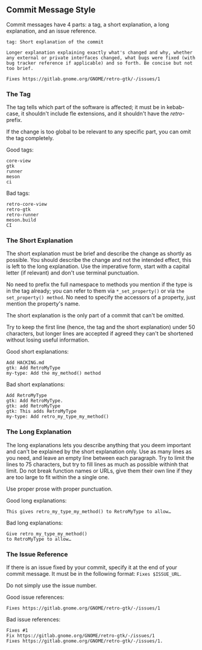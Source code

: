 ## Commit Message Style

Commit messages have 4 parts: a tag, a short explanation, a long explanation,
and an issue reference.

```
tag: Short explanation of the commit

Longer explanation explaining exactly what's changed and why, whether
any external or private interfaces changed, what bugs were fixed (with
bug tracker reference if applicable) and so forth. Be concise but not
too brief.

Fixes https://gitlab.gnome.org/GNOME/retro-gtk/-/issues/1
```

### The Tag

The tag tells which part of the software is affected; it must be in kebab-case,
it shouldn't include fle extensions, and it shouldn't have the *retro-* prefix.

If the change is too global to be relevant to any specific part, you can omit
the tag completely.

Good tags:
```
core-view
gtk
runner
meson
ci
```

Bad tags:
```
retro-core-view
retro-gtk
retro-runner
meson.build
CI
```

### The Short Explanation

The short explanation must be brief and describe the change as shortly as
possible. You should describe the change and not the intended effect, this is
left to the long explanation. Use the imperative form, start with a capital
letter (if relevant) and don't use terminal punctuation.

No need to prefix the full namespace to methods you mention if the type is in
the tag already; you can refer to them via `*_set_property()` or via
`the set_property() method`. No need to specify the accessors of a property,
just mention the property's name.

The short explanation is the only part of a commit that can't be omitted.

Try to keep the first line (hence, the tag and the short explanation) under 50
characters, but longer lines are accepted if agreed they can't be shortened
without losing useful information.

Good short explanations:
```
Add HACKING.md
gtk: Add RetroMyType
my-type: Add the my_method() method
```

Bad short explanations:
```
Add RetroMyType
gtk: Add RetroMyType.
gtk: add RetroMyType
gtk: This adds RetroMyType
my-type: Add retro_my_type_my_method()
```

### The Long Explanation

The long explanations lets you describe anything that you deem important and
can't be explained by the short explanation only. Use as many lines as you need,
and leave an empty line between each paragraph. Try to limit the lines to 75
characters, but try to fill lines as much as possible withinh that limit. Do not
break function names or URLs, give them their own line if they are too large to
fit within the a single one.

Use proper prose with proper punctuation.

Good long explanations:
```
This gives retro_my_type_my_method() to RetroMyType to allow…
```

Bad long explanations:
```
Give retro_my_type_my_method()
to RetroMyType to allow…
```

### The Issue Reference

If there is an issue fixed by your commit, specify it at the end of your commit
message. It must be in the following format: `Fixes $ISSUE_URL`.

Do not simply use the issue number.

Good issue references:
```
Fixes https://gitlab.gnome.org/GNOME/retro-gtk/-/issues/1
```

Bad issue references:
```
Fixes #1
Fix https://gitlab.gnome.org/GNOME/retro-gtk/-/issues/1
Fixes https://gitlab.gnome.org/GNOME/retro-gtk/-/issues/1.
```
